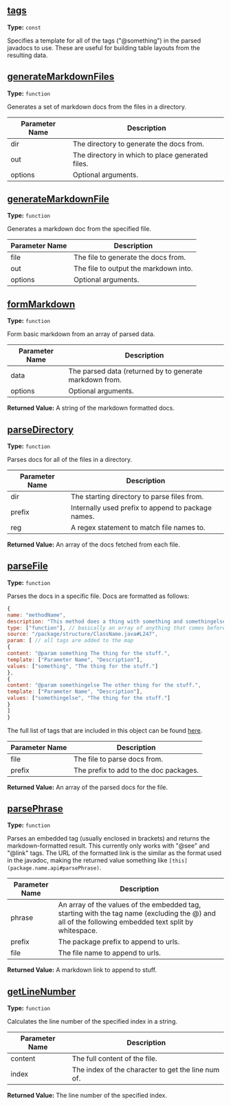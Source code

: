 ## [tags](../blob/master/teststructure/teststructure2/apple.js#L2)

**Type:** `const`

Specifies a template for all of the tags ("@something") 
in the parsed javadocs to use. These are useful for building 
table layouts from the resulting data. 


## [generateMarkdownFiles](../blob/master/teststructure/teststructure2/apple.js#L24)

**Type:** `function`

Generates a set of markdown docs from the files in a directory. 



|Parameter Name|Description|
|-----|-----|
|dir|The directory to generate the docs from.|
|out|The directory in which to place generated files.|
|options|Optional arguments.|

## [generateMarkdownFile](../blob/master/teststructure/teststructure2/apple.js#L50)

**Type:** `function`

Generates a markdown doc from the specified file. 



|Parameter Name|Description|
|-----|-----|
|file|The file to generate the docs from.|
|out|The file to output the markdown into.|
|options|Optional arguments.|

## [formMarkdown](../blob/master/teststructure/teststructure2/apple.js#L65)

**Type:** `function`

Form basic markdown from an array of parsed data. 



|Parameter Name|Description|
|-----|-----|
|data|The parsed data (returned by  to generate markdown from.|
|options|Optional arguments.|

**Returned Value:**  A string of the markdown formatted docs.


## [parseDirectory](../blob/master/teststructure/teststructure2/apple.js#L117)

**Type:** `function`

Parses docs for all of the files in a directory. 



|Parameter Name|Description|
|-----|-----|
|dir|The starting directory to parse files from.|
|prefix|Internally used prefix to append to package names.|
|reg|A regex statement to match file names to.|

**Returned Value:**  An array of the docs fetched from each file.


## [parseFile](../blob/master/teststructure/teststructure2/apple.js#L142)

**Type:** `function`

Parses the docs in a specific file. Docs are formatted 
as follows: 

```javascript 
{ 
name: "methodName", 
description: "This method does a thing with something and somethingelse.", 
type: ["function"], // basically an array of anything that comes before the method name 
source: "/package/structure/ClassName.java#L247", 
param: [ // all tags are added to the map 
{ 
content: "@param something The thing for the stuff.", 
template: ["Parameter Name", "Description"], 
values: ["something", "The thing for the stuff."] 
}, 
{ 
content: "@param somethingelse The other thing for the stuff.", 
template: ["Parameter Name", "Description"], 
values: ["somethingelse", "The thing for the stuff."] 
} 
] 
} 
``` 

The full list of tags that are included in this object can 
be found [here](.teststructure.teststructure2.apple#tags).



|Parameter Name|Description|
|-----|-----|
|file|The file to parse docs from.|
|prefix|The prefix to add to the doc packages.|

**Returned Value:**  An array of the parsed docs for the file.


## [parsePhrase](../blob/master/teststructure/teststructure2/apple.js#L276)

**Type:** `function`

Parses an embedded tag (usually enclosed in brackets) and returns the 
markdown-formatted result. This currently only works with "@see" and 
"@link" tags. The URL of the formatted link is the similar as the format 
used in the javadoc, making the returned value something like 
`[this](package.name.api#parsePhrase)`. 



|Parameter Name|Description|
|-----|-----|
|phrase|An array of the values of the embedded tag, starting  with the tag name (excluding the @) and all of the following embedded text split by whitespace.|
|prefix|The package prefix to append to urls.|
|file|The file name to append to urls.|

**Returned Value:**  A markdown link to append to stuff.


## [getLineNumber](../blob/master/teststructure/teststructure2/apple.js#L310)

**Type:** `function`

Calculates the line number of the specified index in a string. 



|Parameter Name|Description|
|-----|-----|
|content|The full content of the file.|
|index|The index of the character to get the line num of.|

**Returned Value:**  The line number of the specified index.


